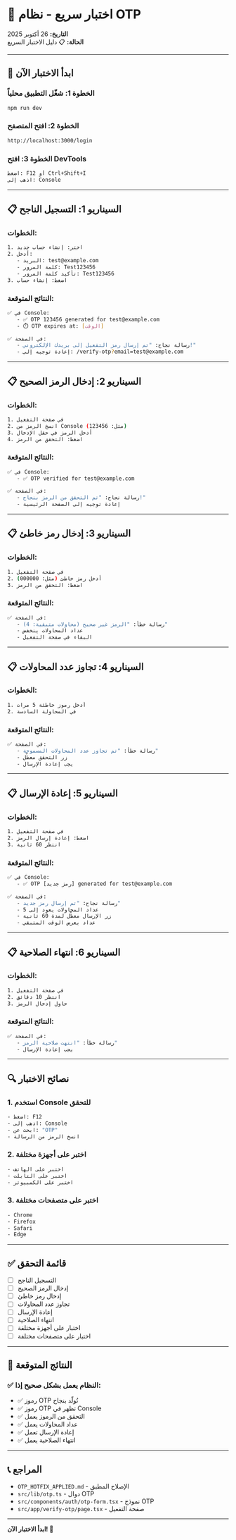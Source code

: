 # 🧪 اختبار سريع - نظام OTP

**التاريخ:** 26 أكتوبر 2025  
**الحالة:** 📋 دليل الاختبار السريع

---

## 🚀 ابدأ الاختبار الآن

### الخطوة 1: شغّل التطبيق محلياً
```bash
npm run dev
```

### الخطوة 2: افتح المتصفح
```bash
http://localhost:3000/login
```

### الخطوة 3: افتح DevTools
```bash
اضغط: F12 أو Ctrl+Shift+I
اذهب إلى: Console
```

---

## 📋 السيناريو 1: التسجيل الناجح

### الخطوات:
```bash
1. اختر: إنشاء حساب جديد
2. أدخل:
   - البريد: test@example.com
   - كلمة المرور: Test123456
   - تأكيد كلمة المرور: Test123456
3. اضغط: إنشاء حساب
```

### النتائج المتوقعة:
```bash
✅ في Console:
   - ✅ OTP 123456 generated for test@example.com
   - ⏱️ OTP expires at: [الوقت]

✅ في الصفحة:
   - رسالة نجاح: "تم إرسال رمز التفعيل إلى بريدك الإلكتروني!"
   - إعادة توجيه إلى: /verify-otp?email=test@example.com
```

---

## 📋 السيناريو 2: إدخال الرمز الصحيح

### الخطوات:
```bash
1. في صفحة التفعيل
2. انسخ الرمز من Console (مثل: 123456)
3. أدخل الرمز في حقل الإدخال
4. اضغط: التحقق من الرمز
```

### النتائج المتوقعة:
```bash
✅ في Console:
   - ✅ OTP verified for test@example.com

✅ في الصفحة:
   - رسالة نجاح: "تم التحقق من الرمز بنجاح!"
   - إعادة توجيه إلى الصفحة الرئيسية
```

---

## 📋 السيناريو 3: إدخال رمز خاطئ

### الخطوات:
```bash
1. في صفحة التفعيل
2. أدخل رمز خاطئ (مثل: 000000)
3. اضغط: التحقق من الرمز
```

### النتائج المتوقعة:
```bash
✅ في الصفحة:
   - رسالة خطأ: "الرمز غير صحيح (محاولات متبقية: 4)"
   - عداد المحاولات ينخفض
   - البقاء في صفحة التفعيل
```

---

## 📋 السيناريو 4: تجاوز عدد المحاولات

### الخطوات:
```bash
1. أدخل رموز خاطئة 5 مرات
2. في المحاولة السادسة
```

### النتائج المتوقعة:
```bash
✅ في الصفحة:
   - رسالة خطأ: "تم تجاوز عدد المحاولات المسموحة"
   - زر التحقق معطّل
   - يجب إعادة الإرسال
```

---

## 📋 السيناريو 5: إعادة الإرسال

### الخطوات:
```bash
1. في صفحة التفعيل
2. اضغط: إعادة إرسال الرمز
3. انتظر 60 ثانية
```

### النتائج المتوقعة:
```bash
✅ في Console:
   - ✅ OTP [رمز جديد] generated for test@example.com

✅ في الصفحة:
   - رسالة نجاح: "تم إرسال رمز جديد"
   - عداد المحاولات يعود إلى 5
   - زر الإرسال معطّل لمدة 60 ثانية
   - عداد يعرض الوقت المتبقي
```

---

## 📋 السيناريو 6: انتهاء الصلاحية

### الخطوات:
```bash
1. في صفحة التفعيل
2. انتظر 10 دقائق
3. حاول إدخال الرمز
```

### النتائج المتوقعة:
```bash
✅ في الصفحة:
   - رسالة خطأ: "انتهت صلاحية الرمز"
   - يجب إعادة الإرسال
```

---

## 🔍 نصائح الاختبار

### 1. استخدم Console للتحقق
```bash
- اضغط: F12
- اذهب إلى: Console
- ابحث عن: "OTP"
- انسخ الرمز من الرسالة
```

### 2. اختبر على أجهزة مختلفة
```bash
- اختبر على الهاتف
- اختبر على التابلت
- اختبر على الكمبيوتر
```

### 3. اختبر على متصفحات مختلفة
```bash
- Chrome
- Firefox
- Safari
- Edge
```

---

## ✅ قائمة التحقق

- [ ] التسجيل الناجح
- [ ] إدخال الرمز الصحيح
- [ ] إدخال رمز خاطئ
- [ ] تجاوز عدد المحاولات
- [ ] إعادة الإرسال
- [ ] انتهاء الصلاحية
- [ ] اختبار على أجهزة مختلفة
- [ ] اختبار على متصفحات مختلفة

---

## 🎯 النتائج المتوقعة

### ✅ النظام يعمل بشكل صحيح إذا:
- ✅ رموز OTP تُولّد بنجاح
- ✅ رموز OTP تظهر في Console
- ✅ التحقق من الرموز يعمل
- ✅ عداد المحاولات يعمل
- ✅ إعادة الإرسال تعمل
- ✅ انتهاء الصلاحية يعمل

---

## 📞 المراجع

- `OTP_HOTFIX_APPLIED.md` - الإصلاح المطبق
- `src/lib/otp.ts` - دوال OTP
- `src/components/auth/otp-form.tsx` - نموذج OTP
- `src/app/verify-otp/page.tsx` - صفحة التفعيل

---

**ابدأ الاختبار الآن! 🚀**

